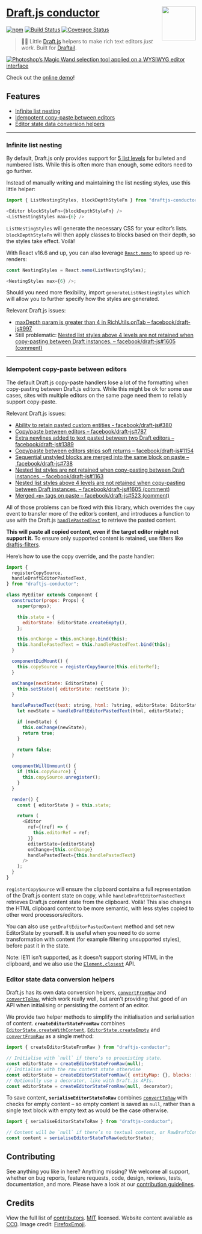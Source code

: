 # [Draft.js conductor](https://thibaudcolas.github.io/draftjs-conductor/) [<img src="https://raw.githubusercontent.com/thibaudcolas/draftail.org/master/.github/draftail-logo.svg?sanitize=true" width="90" height="90" align="right">](https://www.draftail.org/)

[![npm](https://img.shields.io/npm/v/draftjs-conductor.svg)](https://www.npmjs.com/package/draftjs-conductor) [![Build Status](https://travis-ci.com/thibaudcolas/draftjs-conductor.svg?branch=master)](https://travis-ci.com/thibaudcolas/draftjs-conductor) [![Coverage Status](https://coveralls.io/repos/github/thibaudcolas/draftjs-conductor/badge.svg)](https://coveralls.io/github/thibaudcolas/draftjs-conductor)

> 📝✨ Little [Draft.js](https://facebook.github.io/draft-js/) helpers to make rich text editors _just work_. Built for [Draftail](https://www.draftail.org/).

[![Photoshop’s Magic Wand selection tool applied on a WYSIWYG editor interface](https://thibaudcolas.github.io/draftjs-conductor/wysiwyg-magic-wand.png)](https://thibaudcolas.github.io/draftjs-conductor)

Check out the [online demo](https://thibaudcolas.github.io/draftjs-conductor)!

## Features

- [Infinite list nesting](#infinite-list-nesting)
- [Idempotent copy-paste between editors](#idempotent-copy-paste-between-editors)
- [Editor state data conversion helpers](#editor-state-data-conversion-helpers)

---

### Infinite list nesting

By default, Draft.js only provides support for [5 list levels](https://github.com/facebook/draft-js/blob/232791a4e92d94a52c869f853f9869367bdabdac/src/component/contents/DraftEditorContents-core.react.js#L58-L62) for bulleted and numbered lists. While this is often more than enough, some editors need to go further.

Instead of manually writing and maintaining the list nesting styles, use this little helper:

```js
import { ListNestingStyles, blockDepthStyleFn } from "draftjs-conductor";

<Editor blockStyleFn={blockDepthStyleFn} />
<ListNestingStyles max={6} />
```

`ListNestingStyles` will generate the necessary CSS for your editor’s lists. `blockDepthStyleFn` will then apply classes to blocks based on their depth, so the styles take effect. Voilà!

With React v16.6 and up, you can also leverage [`React.memo`](https://reactjs.org/docs/react-api.html#reactmemo) to speed up re-renders:

```js
const NestingStyles = React.memo(ListNestingStyles);

<NestingStyles max={6} />;
```

Should you need more flexibility, import `generateListNestingStyles` which will allow you to further specify how the styles are generated.

Relevant Draft.js issues:

- [maxDepth param is greater than 4 in RichUtils.onTab – facebook/draft-js#997](https://github.com/facebook/draft-js/issues/997)
- Still problematic: [Nested list styles above 4 levels are not retained when copy-pasting between Draft instances. – facebook/draft-js#1605 (comment)](https://github.com/facebook/draft-js/pull/1605#pullrequestreview-87340460)

---

### Idempotent copy-paste between editors

The default Draft.js copy-paste handlers lose a lot of the formatting when copy-pasting between Draft.js editors. While this might be ok for some use cases, sites with multiple editors on the same page need them to reliably support copy-paste.

Relevant Draft.js issues:

- [Ability to retain pasted custom entities - facebook/draft-js#380](https://github.com/facebook/draft-js/issues/380)
- [Copy/paste between editors – facebook/draft-js#787](https://github.com/facebook/draft-js/issues/787)
- [Extra newlines added to text pasted between two Draft editors – facebook/draft-js#1389](https://github.com/facebook/draft-js/issues/1389)
- [Copy/paste between editors strips soft returns – facebook/draft-js#1154](https://github.com/facebook/draft-js/issues/1154)
- [Sequential unstyled blocks are merged into the same block on paste – facebook/draft-js#738](https://github.com/facebook/draft-js/issues/738)
- [Nested list styles are not retained when copy-pasting between Draft instances. – facebook/draft-js#1163](https://github.com/facebook/draft-js/issues/1163)
- [Nested list styles above 4 levels are not retained when copy-pasting between Draft instances. – facebook/draft-js#1605 (comment)](https://github.com/facebook/draft-js/pull/1605#pullrequestreview-87340460)
- [Merged `<p>` tags on paste – facebook/draft-js#523 (comment)](https://github.com/facebook/draft-js/issues/523#issuecomment-371098488)

All of those problems can be fixed with this library, which overrides the `copy` event to transfer more of the editor’s content, and introduces a function to use with the Draft.js [`handlePastedText`](https://draftjs.org/docs/api-reference-editor#handlepastedtext) to retrieve the pasted content.

**This will paste all copied content, even if the target editor might not support it.** To ensure only supported content is retained, use filters like [draftjs-filters](https://github.com/thibaudcolas/draftjs-filters).

Here’s how to use the copy override, and the paste handler:

```js
import {
  registerCopySource,
  handleDraftEditorPastedText,
} from "draftjs-conductor";

class MyEditor extends Component {
  constructor(props: Props) {
    super(props);

    this.state = {
      editorState: EditorState.createEmpty(),
    };

    this.onChange = this.onChange.bind(this);
    this.handlePastedText = this.handlePastedText.bind(this);
  }

  componentDidMount() {
    this.copySource = registerCopySource(this.editorRef);
  }

  onChange(nextState: EditorState) {
    this.setState({ editorState: nextState });
  }

  handlePastedText(text: string, html: ?string, editorState: EditorState) {
    let newState = handleDraftEditorPastedText(html, editorState);

    if (newState) {
      this.onChange(newState);
      return true;
    }

    return false;
  }

  componentWillUnmount() {
    if (this.copySource) {
      this.copySource.unregister();
    }
  }

  render() {
    const { editorState } = this.state;

    return (
      <Editor
        ref={(ref) => {
          this.editorRef = ref;
        }}
        editorState={editorState}
        onChange={this.onChange}
        handlePastedText={this.handlePastedText}
      />
    );
  }
}
```

`registerCopySource` will ensure the clipboard contains a full representation of the Draft.js content state on copy, while `handleDraftEditorPastedText` retrieves Draft.js content state from the clipboard. Voilà! This also changes the HTML clipboard content to be more semantic, with less styles copied to other word processors/editors.

You can also use `getDraftEditorPastedContent` method and set new EditorState by yourself. It is useful when you need to do some transformation with content (for example filtering unsupported styles), before past it in the state.

Note: IE11 isn’t supported, as it doesn't support storing HTML in the clipboard, and we also use the [`Element.closest`](https://developer.mozilla.org/en-US/docs/Web/API/Element/closest) API.

### Editor state data conversion helpers

Draft.js has its own data conversion helpers, [`convertFromRaw`](https://draftjs.org/docs/api-reference-data-conversion#convertfromraw) and [`convertToRaw`](https://draftjs.org/docs/api-reference-data-conversion#converttoraw), which work really well, but aren’t providing that good of an API when initialising or persisting the content of an editor.

We provide two helper methods to simplify the initialisation and serialisation of content. **`createEditorStateFromRaw`** combines [`EditorState.createWithContent`](https://draftjs.org/docs/api-reference-editor-state#createwithcontent), [`EditorState.createEmpty`](https://draftjs.org/docs/api-reference-editor-state#createempty) and [`convertFromRaw`](https://draftjs.org/docs/api-reference-data-conversion#convertfromraw) as a single method:

```js
import { createEditorStateFromRaw } from "draftjs-conductor";

// Initialise with `null` if there’s no preexisting state.
const editorState = createEditorStateFromRaw(null);
// Initialise with the raw content state otherwise
const editorState = createEditorStateFromRaw({ entityMap: {}, blocks: [] });
// Optionally use a decorator, like with Draft.js APIs.
const editorState = createEditorStateFromRaw(null, decorator);
```

To save content, **`serialiseEditorStateToRaw`** combines [`convertToRaw`](https://draftjs.org/docs/api-reference-data-conversion#converttoraw) with checks for empty content – so empty content is saved as `null`, rather than a single text block with empty text as would be the case otherwise.

```js
import { serialiseEditorStateToRaw } from "draftjs-conductor";

// Content will be `null` if there’s no textual content, or RawDraftContentState otherwise.
const content = serialiseEditorStateToRaw(editorState);
```

## Contributing

See anything you like in here? Anything missing? We welcome all support, whether on bug reports, feature requests, code, design, reviews, tests, documentation, and more. Please have a look at our [contribution guidelines](docs/CONTRIBUTING.md).

## Credits

View the full list of [contributors](https://github.com/thibaudcolas/draftjs-conductor/graphs/contributors). [MIT](LICENSE) licensed. Website content available as [CC0](https://creativecommons.org/publicdomain/zero/1.0/). Image credit: [FirefoxEmoji](https://github.com/mozilla/fxemoji).
